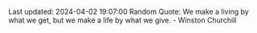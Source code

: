 Last updated: 2024-04-02 19:07:00
Random Quote: We make a living by what we get, but we make a life by what we give. - Winston Churchill